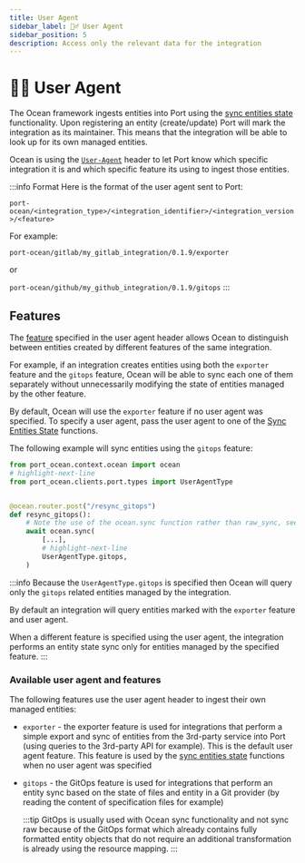 ```yaml
---
title: User Agent
sidebar_label: 🕵️‍♂️ User Agent
sidebar_position: 5
description: Access only the relevant data for the integration
---
```


# 🕵️‍♂️ User Agent

The Ocean framework ingests entities into Port using the [sync entities state](../features/sync.md) functionality. Upon
registering an entity (create/update) Port will mark the integration as its maintainer. This means that the integration
will be able to look up for its own managed entities.

Ocean is using the [`User-Agent`](https://developer.mozilla.org/en-US/docs/Web/HTTP/Headers/User-Agent) header to let Port know which specific integration it is and which specific feature its using to ingest those entities.

:::info Format
Here is the format of the user agent sent to Port:

`port-ocean/<integration_type>/<integration_identifier>/<integration_version>/<feature>`

For example:

`port-ocean/gitlab/my_gitlab_integration/0.1.9/exporter`

or

`port-ocean/github/my_github_integration/0.1.9/gitops`
:::

## Features

The [feature](../../develop-an-integration/integration-spec-and-default-resources.md#features---integration-feature-specification) specified in the user agent header allows Ocean to distinguish between entities created by different features of the same
integration.

For example, if an integration creates entities using both the `exporter` feature and the `gitops` feature,
Ocean will be able to sync each one of them separately without unnecessarily modifying the state of entities managed by the other feature.

By default, Ocean will use the `exporter` feature if no user agent was specified. To specify a user agent, pass the user agent to one of the [Sync Entities State](../features/sync.md) functions.

The following example will sync entities using the `gitops` feature:

```python showLineNumbers
from port_ocean.context.ocean import ocean
# highlight-next-line
from port_ocean.clients.port.types import UserAgentType


@ocean.router.post("/resync_gitops")
def resync_gitops():
    # Note the use of the ocean.sync function rather than raw_sync, see below for an explanation
    await ocean.sync(
        [...],
        # highlight-next-line
        UserAgentType.gitops,
    )
```

:::info
Because the `UserAgentType.gitops` is specified then Ocean will query only the `gitops` related entities managed by the integration.

By default an integration will query entities marked with the `exporter` feature and user agent.

When a different feature is specified using the user agent, the integration performs an entity state sync only for entities managed by the specified feature.
:::

### Available user agent and features

The following features use the user agent header to ingest their own managed entities:

- `exporter` - the exporter feature is used for integrations that perform a simple export and sync of entities from the 3rd-party service into Port (using queries to the 3rd-party API for example). This is the default user agent feature. This feature is used by the [sync entities state](../features/sync.md) functions
  when no user agent was specified
- `gitops` - the GitOps feature is used for integrations that perform an entity sync based on the state of files and entity in a Git provider (by reading the content of specification files for example)

  :::tip
  GitOps is usually used with Ocean sync functionality and not sync raw because of the GitOps format which already contains fully formatted entity objects that do not require an additional transformation is already using the resource mapping.
  :::
